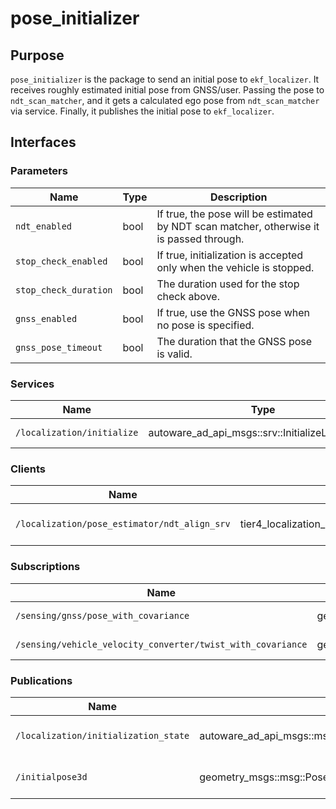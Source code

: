 # pose_initializer

## Purpose

`pose_initializer` is the package to send an initial pose to `ekf_localizer`.
It receives roughly estimated initial pose from GNSS/user.
Passing the pose to `ndt_scan_matcher`, and it gets a calculated ego pose from `ndt_scan_matcher` via service.
Finally, it publishes the initial pose to `ekf_localizer`.

## Interfaces

### Parameters

| Name                  | Type | Description                                                                              |
| --------------------- | ---- | ---------------------------------------------------------------------------------------- |
| `ndt_enabled`         | bool | If true, the pose will be estimated by NDT scan matcher, otherwise it is passed through. |
| `stop_check_enabled`  | bool | If true, initialization is accepted only when the vehicle is stopped.                    |
| `stop_check_duration` | bool | The duration used for the stop check above.                                              |
| `gnss_enabled`        | bool | If true, use the GNSS pose when no pose is specified.                                    |
| `gnss_pose_timeout`   | bool | The duration that the GNSS pose is valid.                                                |

### Services

| Name                       | Type                                              | Description           |
| -------------------------- | ------------------------------------------------- | --------------------- |
| `/localization/initialize` | autoware_ad_api_msgs::srv::InitializeLocalization | initial pose from api |

### Clients

| Name                                         | Type                                                    | Description             |
| -------------------------------------------- | ------------------------------------------------------- | ----------------------- |
| `/localization/pose_estimator/ndt_align_srv` | tier4_localization_msgs::srv::PoseWithCovarianceStamped | pose estimation service |

### Subscriptions

| Name                                                        | Type                                          | Description          |
| ----------------------------------------------------------- | --------------------------------------------- | -------------------- |
| `/sensing/gnss/pose_with_covariance`                        | geometry_msgs::msg::PoseWithCovarianceStamped | pose from gnss       |
| `/sensing/vehicle_velocity_converter/twist_with_covariance` | geometry_msgs::msg::TwistStamped              | twist for stop check |

### Publications

| Name                                 | Type                                                       | Description                 |
| ------------------------------------ | ---------------------------------------------------------- | --------------------------- |
| `/localization/initialization_state` | autoware_ad_api_msgs::msg::LocalizationInitializationState | pose initialization state   |
| `/initialpose3d`                     | geometry_msgs::msg::PoseWithCovarianceStamped              | calculated initial ego pose |

